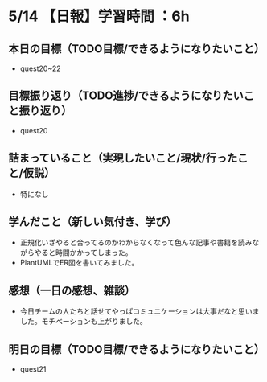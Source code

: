 # 5/14 【日報】学習時間 ：6h
## 本日の目標（TODO目標/できるようになりたいこと）
- quest20~22
## 目標振り返り（TODO進捗/できるようになりたいこと振り返り）
- quest20
## 詰まっていること（実現したいこと/現状/行ったこと/仮説）
- 特になし
## 学んだこと（新しい気付き、学び）
- 正規化いざやると合ってるのかわからなくなって色んな記事や書籍を読みながらやると時間かかってしまった。
- PlantUMLでER図を書いてみました。
## 感想（一日の感想、雑談）
- 今日チームの人たちと話せてやっぱコミュニケーションは大事だなと思いました。モチベーションも上がりました。
## 明日の目標（TODO目標/できるようになりたいこと）
- quest21
